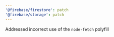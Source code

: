 ```yaml
---
'@firebase/firestore': patch
'@firebase/storage': patch
---
```


Addressed incorrect use of the `node-fetch` polyfill
